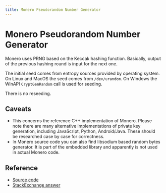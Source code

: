 ```yaml
---
title: Monero Pseudorandom Number Generator
---
```

# Monero Pseudorandom Number Generator

Monero uses PRNG based on the Keccak hashing function.
Basically, output of the previous hashing round is input for the next one.

The initial seed comes from entropy sources provided by operating system.
On Linux and MacOS the seed comes from `/dev/urandom`.
On Windows the WinAPI `CryptGenRandom` call is used for seeding.

There is no reseeding.

## Caveats

* This concerns the reference C++ implementation of Monero.
Please note there are many alternative implementations of private key generation,
including JavaScript, Python, Android/Java. These should be researched case by case for correctness.    
* In Monero source code you can also find libsodium based random bytes generator. It is part of the embedded library and apparently is not used in actual Monero code.  

## Reference

* [Source code](https://github.com/monero-project/monero/blob/1a4298685aa9e694bc555ae69be59d14d3790465/src/crypto/random.c)
* [StackExchange answer](https://monero.stackexchange.com/a/2076/3218)
